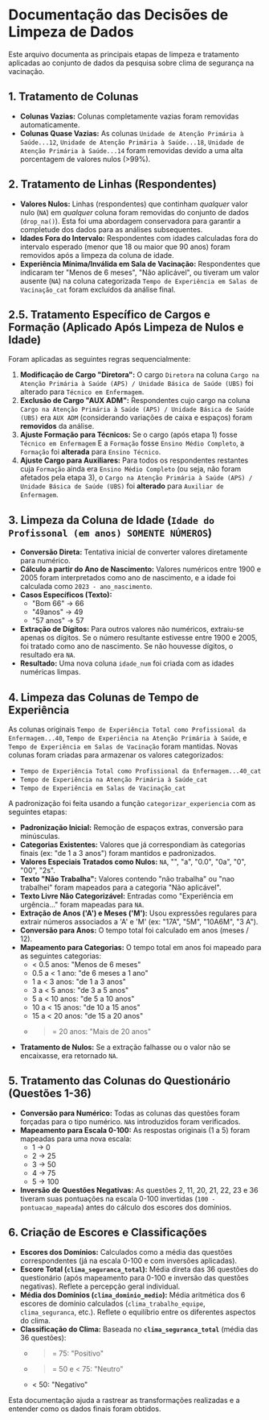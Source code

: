 # Documentação das Decisões de Limpeza de Dados

Este arquivo documenta as principais etapas de limpeza e tratamento aplicadas ao conjunto de dados da pesquisa sobre clima de segurança na vacinação.

## 1. Tratamento de Colunas

*   **Colunas Vazias:** Colunas completamente vazias foram removidas automaticamente.
*   **Colunas Quase Vazias:** As colunas `Unidade de Atenção Primária à Saúde...12`, `Unidade de Atenção Primária à Saúde...18`, `Unidade de Atenção Primária à Saúde...14` foram removidas devido a uma alta porcentagem de valores nulos (>99%).

## 2. Tratamento de Linhas (Respondentes)

*   **Valores Nulos:** Linhas (respondentes) que continham *qualquer* valor nulo (`NA`) em *qualquer* coluna foram removidas do conjunto de dados (`drop_na()`). Esta foi uma abordagem conservadora para garantir a completude dos dados para as análises subsequentes.
*   **Idades Fora do Intervalo:** Respondentes com idades calculadas fora do intervalo esperado (menor que 18 ou maior que 90 anos) foram removidos após a limpeza da coluna de idade.
*   **Experiência Mínima/Inválida em Sala de Vacinação:** Respondentes que indicaram ter "Menos de 6 meses", "Não aplicável", ou tiveram um valor ausente (`NA`) na coluna categorizada `Tempo de Experiência em Salas de Vacinação_cat` foram excluídos da análise final.

## 2.5. Tratamento Específico de Cargos e Formação (Aplicado Após Limpeza de Nulos e Idade)

Foram aplicadas as seguintes regras sequencialmente:

1.  **Modificação de Cargo "Diretora":** O cargo `Diretora` na coluna `Cargo na Atenção Primária à Saúde (APS) / Unidade Básica de Saúde (UBS)` foi alterado para `Técnico em Enfermagem`.
2.  **Exclusão de Cargo "AUX ADM":** Respondentes cujo cargo na coluna `Cargo na Atenção Primária à Saúde (APS) / Unidade Básica de Saúde (UBS)` era `AUX ADM` (considerando variações de caixa e espaços) foram **removidos** da análise.
3.  **Ajuste Formação para Técnicos:** Se o cargo (após etapa 1) fosse `Técnico em Enfermagem` E a `Formação` fosse `Ensino Médio Completo`, a `Formação` foi **alterada** para `Ensino Técnico`.
4.  **Ajuste Cargo para Auxiliares:** Para todos os respondentes restantes cuja `Formação` ainda era `Ensino Médio Completo` (ou seja, não foram afetados pela etapa 3), o `Cargo na Atenção Primária à Saúde (APS) / Unidade Básica de Saúde (UBS)` foi **alterado** para `Auxiliar de Enfermagem`.

## 3. Limpeza da Coluna de Idade (`Idade do Profissonal (em anos) SOMENTE NÚMEROS`)

*   **Conversão Direta:** Tentativa inicial de converter valores diretamente para numérico.
*   **Cálculo a partir do Ano de Nascimento:** Valores numéricos entre 1900 e 2005 foram interpretados como ano de nascimento, e a idade foi calculada como `2023 - ano_nascimento`.
*   **Casos Específicos (Texto):**
    *   "Bom 66" -> 66
    *   "49anos" -> 49
    *   "57 anos" -> 57
*   **Extração de Dígitos:** Para outros valores não numéricos, extraiu-se apenas os dígitos. Se o número resultante estivesse entre 1900 e 2005, foi tratado como ano de nascimento. Se não houvesse dígitos, o resultado era `NA`.
*   **Resultado:** Uma nova coluna `idade_num` foi criada com as idades numéricas limpas.

## 4. Limpeza das Colunas de Tempo de Experiência

As colunas originais `Tempo de Experiência Total como Profissional da Enfermagem...40`, `Tempo de Experiência na Atenção Primária à Saúde`, e `Tempo de Experiência em Salas de Vacinação` foram mantidas. Novas colunas foram criadas para armazenar os valores categorizados:
*   `Tempo de Experiência Total como Profissional da Enfermagem...40_cat`
*   `Tempo de Experiência na Atenção Primária à Saúde_cat`
*   `Tempo de Experiência em Salas de Vacinação_cat`

A padronização foi feita usando a função `categorizar_experiencia` com as seguintes etapas:

*   **Padronização Inicial:** Remoção de espaços extras, conversão para minúsculas.
*   **Categorias Existentes:** Valores que já correspondiam às categorias finais (ex: "de 1 a 3 anos") foram mantidos e padronizados.
*   **Valores Especiais Tratados como Nulos:** `NA`, "", "a", "0.0", "0a", "0", "00", "2s".
*   **Texto "Não Trabalha":** Valores contendo "não trabalha" ou "nao trabalhei" foram mapeados para a categoria "Não aplicável".
*   **Texto Livre Não Categorizável:** Entradas como "Experiência em urgência..." foram mapeadas para `NA`.
*   **Extração de Anos ('A') e Meses ('M'):** Usou expressões regulares para extrair números associados a 'A' e 'M' (ex: "17A", "5M", "10A6M", "3 A").
*   **Conversão para Anos:** O tempo total foi calculado em anos (meses / 12).
*   **Mapeamento para Categorias:** O tempo total em anos foi mapeado para as seguintes categorias:
    *   < 0.5 anos: "Menos de 6 meses"
    *   0.5 a < 1 ano: "de 6 meses a 1 ano"
    *   1 a < 3 anos: "de 1 a 3 anos"
    *   3 a < 5 anos: "de 3 a 5 anos"
    *   5 a < 10 anos: "de 5 a 10 anos"
    *   10 a < 15 anos: "de 10 a 15 anos"
    *   15 a < 20 anos: "de 15 a 20 anos"
    *   >= 20 anos: "Mais de 20 anos"
*   **Tratamento de Nulos:** Se a extração falhasse ou o valor não se encaixasse, era retornado `NA`.

## 5. Tratamento das Colunas do Questionário (Questões 1-36)

*   **Conversão para Numérico:** Todas as colunas das questões foram forçadas para o tipo numérico. `NA`s introduzidos foram verificados.
*   **Mapeamento para Escala 0-100:** As respostas originais (1 a 5) foram mapeadas para uma nova escala:
    *   1 -> 0
    *   2 -> 25
    *   3 -> 50
    *   4 -> 75
    *   5 -> 100
*   **Inversão de Questões Negativas:** As questões 2, 11, 20, 21, 22, 23 e 36 tiveram suas pontuações na escala 0-100 invertidas (`100 - pontuacao_mapeada`) antes do cálculo dos escores dos domínios.

## 6. Criação de Escores e Classificações

*   **Escores dos Domínios:** Calculados como a média das questões correspondentes (já na escala 0-100 e com inversões aplicadas).
*   **Escore Total (`clima_seguranca_total`):** Média direta das 36 questões do questionário (após mapeamento para 0-100 e inversão das questões negativas). Reflete a percepção geral individual.
*   **Média dos Domínios (`clima_dominio_medio`):** Média aritmética dos 6 escores de domínio calculados (`clima_trabalho_equipe`, `clima_seguranca`, etc.). Reflete o equilíbrio entre os diferentes aspectos do clima.
*   **Classificação do Clima:** Baseada no **`clima_seguranca_total`** (média das 36 questões):
    *   >= 75: "Positivo"
    *   >= 50 e < 75: "Neutro"
    *   < 50: "Negativo"

Esta documentação ajuda a rastrear as transformações realizadas e a entender como os dados finais foram obtidos. 